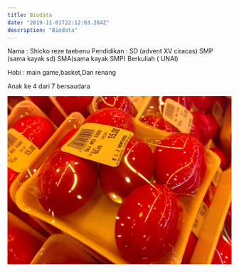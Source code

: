 ```yaml
---
title: Biodata
date: "2019-11-01T22:12:03.284Z"
description: "Biodata"
---
```


Nama : Shicko reze taebenu
Pendidikan : SD (advent XV ciracas)
SMP (sama kayak sd)
SMA(sama kayak SMP)
Berkuliah ( UNAI)

Hobi : main game,basket,Dan renang

Anak ke 4 dari 7 bersaudara


![Chinese Salty Egg](./salty_egg.jpg)
